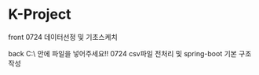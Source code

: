 # K-Project

front
0724 데이터선정 및 기초스케치


back
C:\ 안에 파일을 넣어주세요!!
0724 csv파일 전처리 및 spring-boot 기본 구조 작성

